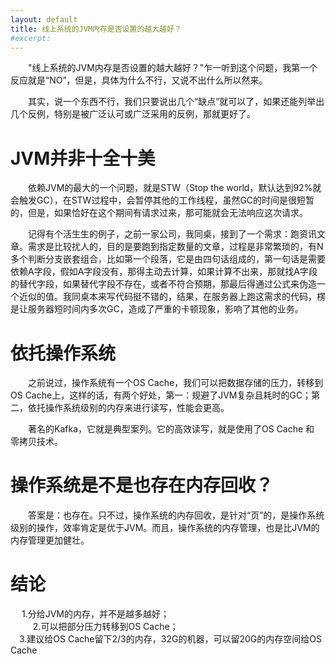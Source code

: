 ```yaml
---
layout: default
title: 线上系统的JVM内存是否设置的越大越好？
#excerpt: 
---
```


　　"线上系统的JVM内存是否设置的越大越好？"乍一听到这个问题，我第一个反应就是“NO”，但是，具体为什么不行，又说不出什么所以然来。  

　　其实，说一个东西不行，我们只要说出几个“缺点”就可以了，如果还能列举出几个反例，特别是被广泛认可或广泛采用的反例，那就更好了。  

# JVM并非十全十美

　　依赖JVM的最大的一个问题，就是STW（Stop the world，默认达到92%就会触发GC），在STW过程中，会暂停其他的工作线程，虽然GC的时间是很短暂的，但是，如果恰好在这个期间有请求过来，那可能就会无法响应这次请求。  

　　记得有个活生生的例子，之前一家公司，我同桌，接到了一个需求：跑资讯文章。需求是比较扰人的，目的是要跑到指定数量的文章，过程是非常繁琐的，有N多个判断分支嵌套组合，比如第一个段落，它是由四句话组成的，第一句话是需要依赖A字段，假如A字段没有，那得主动去计算，如果计算不出来，那就找A字段的替代字段，如果替代字段不存在，或者不符合预期，那最后得通过公式来伪造一个近似的值。我同桌本来写代码挺不错的，结果，在服务器上跑这需求的代码，楞是让服务器短时间内多次GC，造成了严重的卡顿现象，影响了其他的业务。  



# 依托操作系统

　　之前说过，操作系统有一个OS Cache，我们可以把数据存储的压力，转移到OS Cache上，这样的话，有两个好处，第一：规避了JVM复杂且耗时的GC；第二，依托操作系统级别的内存来进行读写，性能会更高。  

　　著名的Kafka，它就是典型案列。它的高效读写，就是使用了OS Cache 和 零拷贝技术。 

 

# 操作系统是不是也存在内存回收？  

　　答案是：也存在。只不过，操作系统的内存回收，是针对“页”的，是操作系统级别的操作，效率肯定是优于JVM。而且，操作系统的内存管理，也是比JVM的内存管理更加健壮。  



# 结论

  　   1.分给JVM的内存，并不是越多越好；  
　 　 2.可以把部分压力转移到OS Cache；  
     　3.建议给OS Cache留下2/3的内存，32G的机器，可以留20G的内存空间给OS Cache  